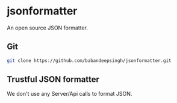 # jsonformatter

An open source JSON formatter.

## Git

```sh
git clone https://github.com/babandeepsingh/jsonformatter.git
```

## Trustful JSON formatter

We don't use any Server/Api calls to format JSON.

